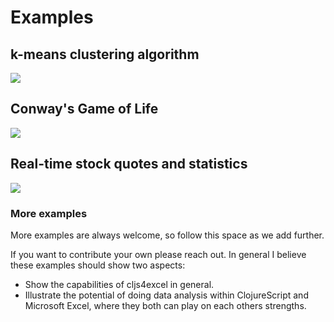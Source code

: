 # Examples

## k-means clustering algorithm

![](https://www.cljs4excel.com/examples/k-means/k-means.gif)

## Conway's Game of Life

![](https://www.cljs4excel.com/examples/conway/conway.gif)

## Real-time stock quotes and statistics

![](https://www.cljs4excel.com/examples/realtime-quotes/realtime-quotes.gif)

### More examples

More examples are always welcome, so follow this space as we add further.

If you want to contribute your own please reach out. In general I believe these examples should show two aspects:

* Show the capabilities of cljs4excel in general.
* Illustrate the potential of doing data analysis within ClojureScript and Microsoft Excel, where they both can play on each others strengths.
